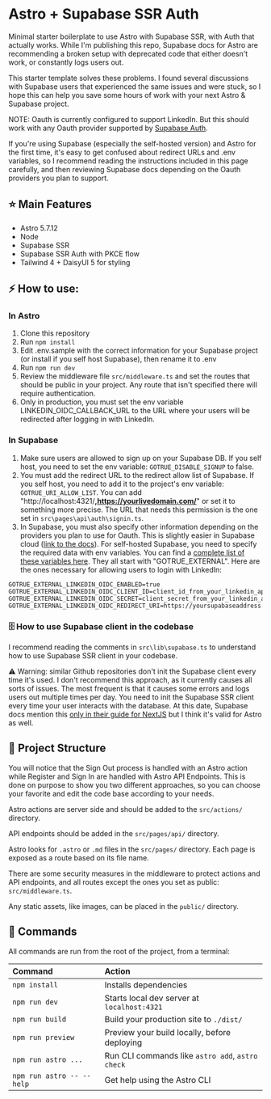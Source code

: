 # Astro + Supabase SSR Auth

Minimal starter boilerplate to use Astro with Supabase SSR, with Auth that actually works. While I'm publishing this repo, Supabase docs for Astro are recommending a broken setup with deprecated code that either doesn't work, or constantly logs users out.

This starter template solves these problems. I found several discussions with Supabase users that experienced the same issues and were stuck, so I hope this can help you save some hours of work with your next Astro & Supabase project.

NOTE: Oauth is currently configured to support LinkedIn. But this should work with any Oauth provider supported by [Supabase Auth](https://supabase.com/docs/guides/auth/social-login).

If you're using Supabase (especially the self-hosted version) and Astro for the first time, it's easy to get confused about redirect URLs and .env variables, so I recommend reading the instructions included in this page carefully, and then reviewing Supabase docs depending on the Oauth providers you plan to support.

## ⭐ Main Features

- Astro 5.7.12
- Node
- Supabase SSR
- Supabase SSR Auth with PKCE flow
- Tailwind 4 + DaisyUI 5 for styling

## ⚡ How to use:

### In Astro

1. Clone this repository
2. Run `npm install`
3. Edit .env.sample with the correct information for your Supabase project (or install if you self host Supabase), then rename it to .env
4. Run `npm run dev`
5. Review the middleware file `src/middleware.ts` and set the routes that should be public in your project. Any route that isn't specified there will require authentication.
6. Only in production, you must set the env variable LINKEDIN_OIDC_CALLBACK_URL to the URL where your users will be redirected after logging in with LinkedIn.

### In Supabase

1. Make sure users are allowed to sign up on your Supabase DB. If you self host, you need to set the env variable: `GOTRUE_DISABLE_SIGNUP` to false.
2. You must add the redirect URL to the redirect allow list of Supabase. If you self host, you need to add it to the project's env variable: `GOTRUE_URI_ALLOW_LIST`. You can add "http://localhost:4321/**,https://yourlivedomain.com/**" or set it to something more precise. The URL that needs this permission is the one set in `src\pages\api\auth\signin.ts`.
3. In Supabase, you must also specify other information depending on the providers you plan to use for Oauth. This is slightly easier in Supabase cloud ([link to the docs](https://supabase.com/docs/guides/auth/social-login)). For self-hosted Supabase, you need to specify the required data with env variables. You can find a [complete list of these variables here](https://github.com/supabase/auth/blob/master/example.env). They all start with "GOTRUE_EXTERNAL". Here are the ones necessary for allowing users to login with LinkedIn:

```text
GOTRUE_EXTERNAL_LINKEDIN_OIDC_ENABLED=true
GOTRUE_EXTERNAL_LINKEDIN_OIDC_CLIENT_ID=client_id_from_your_linkedin_app
GOTRUE_EXTERNAL_LINKEDIN_OIDC_SECRET=client_secret_from_your_linkedin_app
GOTRUE_EXTERNAL_LINKEDIN_OIDC_REDIRECT_URI=https://yoursupabaseaddress.com/auth/v1/
```

### 🗄️ How to use Supabase client in the codebase

I recommend reading the comments in `src\lib\supabase.ts` to understand how to use Supabase SSR client in your codebase.

⚠️ Warning: similar Github repositories don't init the Supabase client every time it's used. I don't recommend this approach, as it currently causes all sorts of issues. The most frequent is that it causes some errors and logs users out multiple times per day. You need to init the Supabase SSR client every time your user interacts with the database. At this date, Supabase docs mention this [only in their guide for NextJS](https://supabase.com/docs/guides/auth/server-side/nextjs?queryGroups=router&router=app) but I think it's valid for Astro as well.

## 🚀 Project Structure

You will notice that the Sign Out process is handled with an Astro action while Register and Sign In are handled with Astro API Endpoints. This is done on purpose to show you two different approaches, so you can choose your favorite and edit the code base according to your needs.

Astro actions are server side and should be added to the `src/actions/` directory.

API endpoints should be added in the `src/pages/api/` directory.

Astro looks for `.astro` or `.md` files in the `src/pages/` directory. Each page is exposed as a route based on its file name.

There are some security measures in the middleware to protect actions and API endpoints, and all routes except the ones you set as public: `src/middleware.ts`.

Any static assets, like images, can be placed in the `public/` directory.

## 🧞 Commands

All commands are run from the root of the project, from a terminal:

| Command                   | Action                                           |
| :------------------------ | :----------------------------------------------- |
| `npm install`             | Installs dependencies                            |
| `npm run dev`             | Starts local dev server at `localhost:4321`      |
| `npm run build`           | Build your production site to `./dist/`          |
| `npm run preview`         | Preview your build locally, before deploying     |
| `npm run astro ...`       | Run CLI commands like `astro add`, `astro check` |
| `npm run astro -- --help` | Get help using the Astro CLI                     |
